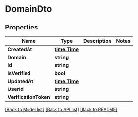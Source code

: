 # DomainDto

## Properties

Name | Type | Description | Notes
------------ | ------------- | ------------- | -------------
**CreatedAt** | [**time.Time**](time.Time.md) |  | 
**Domain** | **string** |  | 
**Id** | **string** |  | 
**IsVerified** | **bool** |  | 
**UpdatedAt** | [**time.Time**](time.Time.md) |  | 
**UserId** | **string** |  | 
**VerificationToken** | **string** |  | 

[[Back to Model list]](../README.md#documentation-for-models) [[Back to API list]](../README.md#documentation-for-api-endpoints) [[Back to README]](../README.md)



